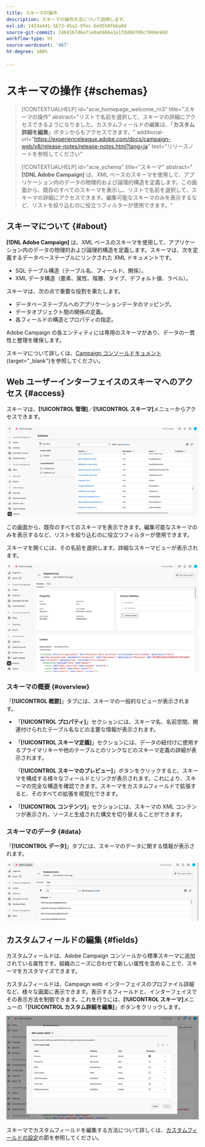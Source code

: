 ```yaml
---
title: スキーマの操作
description: スキーマの操作方法について説明します。
exl-id: 1433a441-1673-45a2-9fec-be9550fbba0d
source-git-commit: 24691b7d6e71e0a6986a1e1fdd0d709cf869e9dd
workflow-type: ht
source-wordcount: '467'
ht-degree: 100%

---
```


# スキーマの操作 {#schemas}

>[!CONTEXTUALHELP]
>id="acw_homepage_welcome_rn3"
>title="スキーマの操作"
>abstract="リストで名前を選択して、スキーマの詳細にアクセスできるようになりました。カスタムフィールドの編集は、「**カスタム詳細を編集**」ボタンからもアクセスできます。"
>additional-url="https://experienceleague.adobe.com/docs/campaign-web/v8/release-notes/release-notes.html?lang=ja" text="リリースノートを参照してください"



>[!CONTEXTUALHELP]
>id="acw_schema"
>title="スキーマ"
>abstract="**[!DNL Adobe Campaign]** は、XML ベースのスキーマを使用して、アプリケーション内のデータの物理的および論理的構造を定義します。この画面から、既存のすべてのスキーマを表示し、リストで名前を選択して、スキーマの詳細にアクセスできます。編集可能なスキーマのみを表示するなど、リストを絞り込むのに役立つフィルターが使用できます。"

## スキーマについて {#about}

**[!DNL Adobe Campaign]** は、XML ベースのスキーマを使用して、アプリケーション内のデータの物理的および論理的構造を定義します。スキーマは、次を定義するデータベーステーブルにリンクされた XML ドキュメントです。

* SQL テーブル構造（テーブル名、フィールド、関係）。
* XML データ構造（要素、属性、階層、タイプ、デフォルト値、ラベル）。

スキーマは、次の点で重要な役割を果たします。

* データベーステーブルへのアプリケーションデータのマッピング。
* データオブジェクト間の関係の定義。
* 各フィールドの構造とプロパティの指定。

Adobe Campaign の各エンティティには専用のスキーマがあり、データの一貫性と整理を確保します。

スキーマについて詳しくは、[Campaign コンソールドキュメント](https://experienceleague.adobe.com/ja/docs/campaign/campaign-v8/developer/shemas-forms/schemas){target="_blank"}を参照してください。

## Web ユーザーインターフェイスのスキーマへのアクセス {#access}

スキーマは、**[!UICONTROL 管理]**／**[!UICONTROL スキーマ]**&#x200B;メニューからアクセスできます。

![](assets/schemas-list.png)

この画面から、既存のすべてのスキーマを表示できます。編集可能なスキーマのみを表示するなど、リストを絞り込むのに役立つフィルターが使用できます。

スキーマを開くには、その名前を選択します。詳細なスキーマビューが表示されます。

![](assets/schema-details.png)

### スキーマの概要 {#overview}

「**[!UICONTROL 概要]**」タブには、スキーマの一般的なビューが表示されます。

* 「**[!UICONTROL プロパティ]**」セクションには、スキーマ名、名前空間、関連付けられたテーブル名などの主要な情報が表示されます。

* 「**[!UICONTROL スキーマ定義]**」セクションには、データの紐付けに使用するプライマリキーや他のテーブルとのリンクなどのスキーマ定義の詳細が表示されます。

  「**[!UICONTROL スキーマのプレビュー]**」ボタンをクリックすると、スキーマを構成する様々なフィールドとリンクが表示されます。これにより、スキーマの完全な構造を確認できます。スキーマをカスタムフィールドで拡張すると、そのすべての拡張を視覚化できます。

* 「**[!UICONTROL コンテンツ]**」セクションには、スキーマの XML コンテンツが表示され、ソースと生成された構文を切り替えることができます。

### スキーマのデータ {#data}

「**[!UICONTROL データ]**」タブには、スキーマのデータに関する情報が表示されます。

![](assets/schemas-data.png)

## カスタムフィールドの編集 {#fields}

カスタムフィールドは、Adobe Campaign コンソールから標準スキーマに追加されている属性です。組織のニーズに合わせて新しい属性を含めることで、スキーマをカスタマイズできます。

カスタムフィールドは、Campaign web インターフェイスのプロファイル詳細など、様々な画面に表示できます。表示するフィールドと、インターフェイスでその表示方法を制御できます。これを行うには、**[!UICONTROL スキーマ]**&#x200B;メニューの「**[!UICONTROL カスタム詳細を編集]**」ボタンをクリックします。

![](assets/schemas-custom.png)

スキーマでカスタムフィールドを編集する方法について詳しくは、[カスタムフィールドの設定](../administration/custom-fields.md)の節を参照してください。
